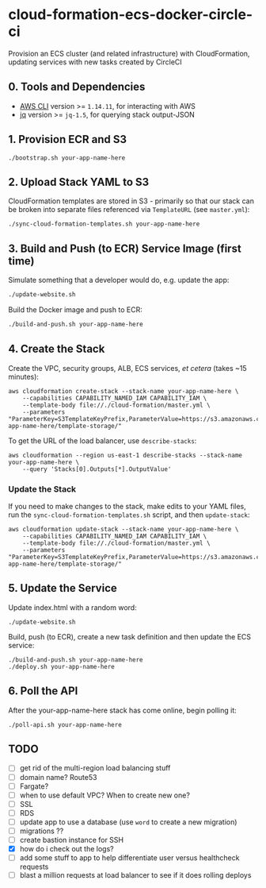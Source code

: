 # cloud-formation-ecs-docker-circle-ci

Provision an ECS cluster (and related infrastructure) with CloudFormation, 
updating services with new tasks created by CircleCI

## 0. Tools and Dependencies

- [AWS CLI](https://github.com/aws/aws-cli) version >= `1.14.11`, for interacting with AWS
- [jq](https://github.com/stedolan/jq) version >= `jq-1.5`, for querying stack output-JSON

## 1. Provision ECR and S3

```
./bootstrap.sh your-app-name-here
```

## 2. Upload Stack YAML to S3

CloudFormation templates are stored in S3 - primarily so that our stack can be 
broken into separate files referenced via `TemplateURL` (see `master.yml`):

```
./sync-cloud-formation-templates.sh your-app-name-here
```

## 3. Build and Push (to ECR) Service Image (first time)

Simulate something that a developer would do, e.g. update the app:

```sh
./update-website.sh
```

Build the Docker image and push to ECR:

```sh
./build-and-push.sh your-app-name-here
```

## 4. Create the Stack

Create the VPC, security groups, ALB, ECS services, _et cetera_ (takes ~15 
minutes):

```
aws cloudformation create-stack --stack-name your-app-name-here \
    --capabilities CAPABILITY_NAMED_IAM CAPABILITY_IAM \
    --template-body file://./cloud-formation/master.yml \
    --parameters "ParameterKey=S3TemplateKeyPrefix,ParameterValue=https://s3.amazonaws.com/your-app-name-here/template-storage/"
```

To get the URL of the load balancer, use `describe-stacks`:

```
aws cloudformation --region us-east-1 describe-stacks --stack-name your-app-name-here \
    --query 'Stacks[0].Outputs[*].OutputValue'
```

### Update the Stack

If you need to make changes to the stack, make edits to your YAML files, run 
the `sync-cloud-formation-templates.sh` script, and then `update-stack`:

```
aws cloudformation update-stack --stack-name your-app-name-here \
    --capabilities CAPABILITY_NAMED_IAM CAPABILITY_IAM \
    --template-body file://./cloud-formation/master.yml \
    --parameters "ParameterKey=S3TemplateKeyPrefix,ParameterValue=https://s3.amazonaws.com/your-app-name-here/template-storage/"
```

## 5. Update the Service

Update index.html with a random word:

```
./update-website.sh
```

Build, push (to ECR), create a new task definition and then update the ECS service:

```
./build-and-push.sh your-app-name-here
./deploy.sh your-app-name-here
```

## 6. Poll the API

After the your-app-name-here stack has come online, begin polling it:

```
./poll-api.sh your-app-name-here
```

## TODO

- [ ] get rid of the multi-region load balancing stuff
- [ ] domain name? Route53
- [ ] Fargate?
- [ ] when to use default VPC? When to create new one?
- [ ] SSL
- [ ] RDS
- [ ] update app to use a database (use `word` to create a new migration)
- [ ] migrations ??
- [ ] create bastion instance for SSH
- [x] how do i check out the logs?
- [ ] add some stuff to app to help differentiate user versus healthcheck requests
- [ ] blast a million requests at load balancer to see if it does rolling deploys